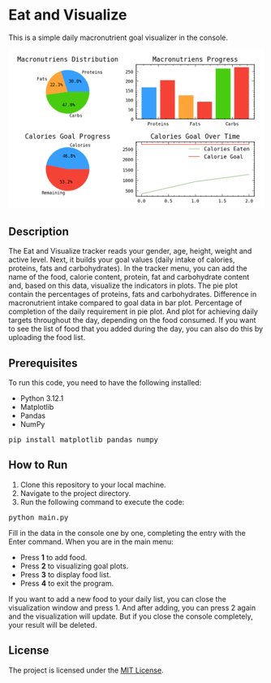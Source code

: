 <h1>Eat and Visualize</h1>

<p>This is a simple daily macronutrient goal visualizer in the console.</p>

<img src="./assets/Figure_1.png" alt="eat-and-visualize">

<h2>Description</h2>

<p>The Eat and Visualize tracker reads your gender, age, height, weight and active level. Next, it builds your goal values (daily intake of calories, proteins, fats and carbohydrates). In the tracker menu, you can add the name of the food, calorie content, protein, fat and carbohydrate content and, based on this data, visualize the indicators in plots. The pie plot contain the percentages of proteins, fats and carbohydrates. Difference in macronutrient intake compared to goal data in bar plot. Percentage of completion of the daily requirement in pie plot. And plot for achieving daily targets throughout the day, depending on the food consumed. If you want to see the list of food that you added during the day, you can also do this by uploading the food list.</p>

<h2>Prerequisites</h2>

<p>To run this code, you need to have the following installed:</p>

<ul>
    <li>Python 3.12.1</li>
    <li>Matplotlib</li>
    <li>Pandas</li>
    <li>NumPy</li>
</ul>

<pre>
pip install matplotlib pandas numpy
</pre>

<h2>How to Run</h2>

<ol>
    <li>Clone this repository to your local machine.</li>
    <li>Navigate to the project directory.</li>
    <li>Run the following command to execute the code:</li>
</ol>

<pre>
python main.py
</pre>

<p>Fill in the data in the console one by one, completing the entry with the Enter command. When you are in the main menu:</p>

<ul>
    <li>Press <strong>1</strong> to add food.</li>
    <li>Press <strong>2</strong> to visualizing goal plots.</li>
    <li>Press <strong>3</strong> to display food list.</li>
    <li>Press <strong>4</strong> to exit the program.</li>
</ul>

<p>If you want to add a new food to your daily list, you can close the visualization window and press 1. And after adding, you can press 2 again and the visualization will update. But if you close the console completely, your result will be deleted.</p>

<h2>License</h2>

<p>The project is licensed under the <a href="https://opensource.org/licenses/MIT">MIT License</a>.</p>
